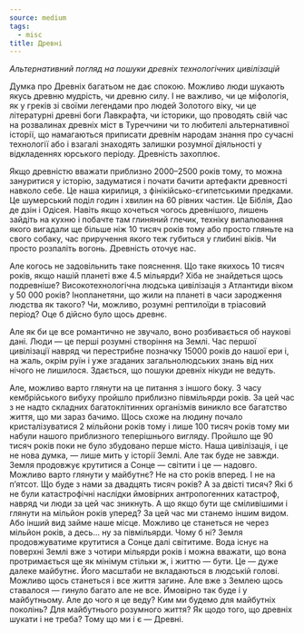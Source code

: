 ```yaml
---
source: medium
tags:
  - misc
title: Древні
---
```


_Альтернативний погляд на пошуки древніх технологічних цивілізацій_

Думка про Древніх багатьом не дає спокою.
Можливо люди шукають якусь древню мудрість, чи древню силу.
І не важливо, чи це міфологія, як у греків зі своїми легендами про людей Золотого віку, 
чи це літературні древні боги Лавкрафта, чи історики, що проводять свій час 
на розвалинах древніх міст в Туреччини чи то любителі альтернативної історії, 
що намагаються приписати древнім народам знання про сучасні технології 
або і взагалі знаходять залишки розумної діяльності у відкладеннях юрського періоду.
Древність захоплює.

Якщо древністю вважати приблизно 2000–2500 років тому, то можна зануритися у історію, 
задуматися і почати бачити артефакти древності навколо себе.
Це наша кирилиця, з фінікійсько-єгипетськими предками.
Це шумерський поділ годин і хвилин на 60 рівних частин.
Це Біблія, Дао де дзін і Одісея.
Навіть якщо хочеться чогось древнішого, лишень зайдіть на кухню і побачте там глиняний глечик, 
техніку випалювання якого вигадали ще більше ніж 10 тисяч років тому 
або просто гляньте на свого собаку, час приручення якого теж губиться у глибині віків.
Чи просто розпаліть вогонь.
Древність оточує нас.

Але когось не задовільнить таке пояснення.
Що таке якихось 10 тисяч років, якщо нашій планеті вже 4.5 мільярди?
Хіба не знайдеться щось подревніше?
Високотехнологічна людська цивілізація з Атлантиди віком у 50 000 років?
Інопланетяни, що жили на планеті в часи зародження людства як такого?
Чи, можливо, розумні рептилоїди в тріасовий період?
Оце б дійсно було щось древнє.

Але як би це все романтично не звучало, воно розбивається об наукові дані.
Люди — це перші розумні створіння на Землі.
Час першої цивілізації навряд чи перестрибне позначку 15000 років до нашої ери і, на жаль, 
окрім руїн і уже згаданих загальнолюдських знань від них нічого не лишилося.
Здається, що пошуки древніх нікуди не ведуть.

Але, можливо варто глянути на це питання з іншого боку.
З часу кембрійського вибуху пройшло приблизно півмільярди років.
За цей час з не надто складних багатоклітинних організмів виникло все багатство життя, 
що ми зараз бачимо.
Щось схоже на людину почало кристалізуватися 2 мільйони років тому і лише 100 тисяч років тому 
ми набули нашого приблизного теперішнього вигляду.
Пройшло ще 90 тисяч років поки не було збудовано перше місто.
Наша цивілізація, і це не нова думка, — лише мить у історії Землі.
Але так буде не завжди.
Земля продовжує крутитися а Сонце — світити і це — надовго.
Можливо варто глянути у майбутнє?
Не на сто років вперед.
І не на п’ятсот.
Що буде з нами за двадцять тисяч років?
А за двісті тисяч?
Які б не були катастрофічні наслідки ймовірних антропогенних катастроф, 
навряд чи люди за цей час зникнуть.
А що якщо бути ще сміливішими і глянути на мільйон років уперед?
За цей час ми станемо іншим видом.
Або інший вид займе наше місце.
Можливо це станеться не через мільйон років, а десь… ну за півмільярди.
Чому б ні?
Земля продовжуватиме крутитися а Сонце далі світитиме.
Вода існує на поверхні Землі вже з чотири мільярди років і можна вважати, 
що вона протримається ще як мінімум стільки ж, і життю — бути.
Це — дуже далеке майбутнє.
Його масштаби не вкладаються в людській голові.
Можливо щось станеться і все життя загине.
Але вже з Землею щось ставалося — гинуло багато але не все.
Ймовірно так буде і у майбутньому.
Але до чого я це веду?
Ким ми будемо для майбутніх поколінь?
Для майбутнього розумного життя?
Як щодо того, що древніх шукати і не треба?
Тому що ми і є — Древні.

